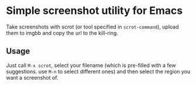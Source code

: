 # Simple screenshot utility for Emacs

Take screenshots with scrot (or tool specified in `scrot-command`),
upload them to imgbb and copy the url to the kill-ring.

## Usage

Just call `M-x scrot`, select your filename (which is pre-filled
with a few suggestions. use `M-n` to select different ones)
and then select the region you want a screenshot of.
